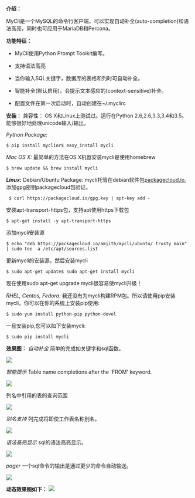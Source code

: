**介绍：**

MyCli是一个MySQL的命令行客户端，可以实现自动补全(auto-completion)和语法高亮，同时也可应用于MariaDB和Percona。

**功能特征：**

*   MyCli使用Python Prompt Toolkit编写。

*   支持语法高亮

*   当你输入SQL关键字，数据库的表格和列时可自动补全。

*   智能补全(默认启用)，会提示文本感应的(context-sensitive)补全。

*   配置文件在第一次启动时，自动创建在~/.myclirc

**安装：**
兼容性：
OS X和Linux上测试过。运行在Python 2.6,2.6,3.3,3.4和3.5。能够很好地处理unicode输入/输出。

_Python Package:_

```
$ pip install myclior$ easy_install mycli
```

 _Mac OS X:_
最简单的方法在OS X机器安装mycli是使用homebrew

```
$ brew update && brew install mycli
```

**_Linux:_**
Debian/Ubuntu Package:
mycli托管在debian软件包[packagecloud.io.](packagecloud.io.)
添加gpg密钥packagecloud包验证。

```
 $ curl https://packagecloud.io/gpg.key | apt-key add -
```

安装apt-transport-https包，支持apt使用https下载包

```
$ apt-get install -y apt-transport-https
```

添加mycli安装源

```
$ echo "deb https://packagecloud.io/amjith/mycli/ubuntu/ trusty main" | sudo tee -a /etc/apt/sources.list
```

更新mycli的安装源，然后安装mycli

```
$ sudo apt-get update$ sudo apt-get install mycli
```

现在使用sudo apt-get upgrade mycli很容易使mycli升级！

_RHEL, Centos, Fedora:_
我还没有为mycli构建RPM包。所以请使用pip安装mycli。你可以在你的系统上安装pip使用:

```
$ sudo yum install python-pip python-devel
```

一旦安装pip,您可以如下安装mycli:

```
$ sudo pip install mycli
```
**效果图：**
_自动补全_
简单的完成如关键字和sql函数。

![](https://czero000.github.io/images/mysql/auto-complite.png)

_智能提示_
Table name completions after the 'FROM' keyword.

![](https://czero000.github.io/images/mysql/smart-completion.png)

列名中引用的表的查询范围

![](https://czero000.github.io/images/mysql/columns.png)

_别名支持_
列完成将即使工作表名称别名。

![](https://czero000.github.io/images/mysql/alias.png)

_语法高亮显示_
sql的语法高亮显示。

![](https://czero000.github.io/images/mysql/syntax.png)

_pager_
一个sql命令的输出是通过更少的命令自动输送。

![](https://czero000.github.io/images/mysql/pager.png)

**动态效果图如下：**
![](https://czero000.github.io/images/mysql/main.gif)
